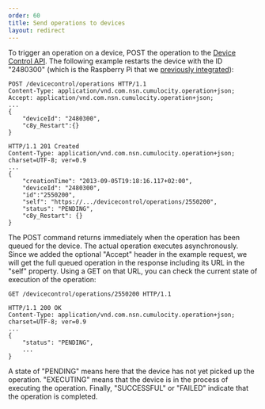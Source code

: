 ```yaml
---
order: 60
title: Send operations to devices
layout: redirect
---
```


To trigger an operation on a device, POST the operation to the [Device Control API](/guides/reference/device-control). The following example restarts the device with the ID "2480300" (which is the Raspberry Pi that we [previously integrated](/guides/rest/device-integration)):

    POST /devicecontrol/operations HTTP/1.1
    Content-Type: application/vnd.com.nsn.cumulocity.operation+json;
    Accept: application/vnd.com.nsn.cumulocity.operation+json;
    ...
    {
        "deviceId": "2480300",
        "c8y_Restart":{}
    }

    HTTP/1.1 201 Created
    Content-Type: application/vnd.com.nsn.cumulocity.operation+json; charset=UTF-8; ver=0.9
    ...
    {
        "creationTime": "2013-09-05T19:18:16.117+02:00",
        "deviceId": "2480300",
        "id":"2550200", 
        "self": "https://.../devicecontrol/operations/2550200",
        "status": "PENDING",
        "c8y_Restart": {}
    }

The POST command returns immediately when the operation has been queued for the device. The actual operation executes asynchronously. Since we added the optional "Accept" header in the example request, we will get the full queued operation in the response including its URL in the "self" property. Using a GET on that URL, you can check the current state of execution of the operation:

    GET /devicecontrol/operations/2550200 HTTP/1.1

    HTTP/1.1 200 OK
    Content-Type: application/vnd.com.nsn.cumulocity.operation+json; charset=UTF-8; ver=0.9
    ...
    {
        "status": "PENDING",
        ...
    }

A state of "PENDING" means here that the device has not yet picked up the operation. "EXECUTING" means that the device is in the process of executing the operation. Finally, "SUCCESSFUL" or "FAILED" indicate that the operation is completed.
